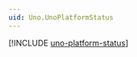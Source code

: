 ```yaml
---
uid: Uno.UnoPlatformStatus
---
```


[!INCLUDE [uno-platform-status](includes/uno-platform-status-inline.md)]